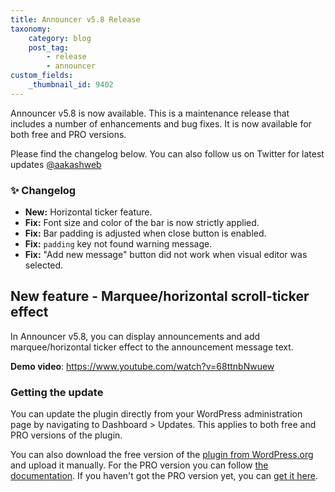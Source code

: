```yaml
---
title: Announcer v5.8 Release
taxonomy:
    category: blog
    post_tag:
        - release
        - announcer
custom_fields:
    _thumbnail_id: 9402
---
```


Announcer v5.8 is now available. This is a maintenance release that includes a number of enhancements and bug fixes. It is now available for both free and PRO versions.

Please find the changelog below. You can also follow us on Twitter for latest updates [@aakashweb](https://twitter.com/aakashweb)

### ✨ Changelog
* __New:__ Horizontal ticker feature.
* __Fix:__ Font size and color of the bar is now strictly applied.
* __Fix:__ Bar padding is adjusted when close button is enabled.
* __Fix:__ `padding` key not found warning message.
* __Fix:__ "Add new message" button did not work when visual editor was selected.

## New feature - Marquee/horizontal scroll-ticker effect

In Announcer v5.8, you can display announcements and add marquee/horizontal ticker effect to the announcement message text.

__Demo video__: https://www.youtube.com/watch?v=68ttnbNwuew


### Getting the update

You can update the plugin directly from your WordPress administration page by navigating to Dashboard > Updates. This applies to both free and PRO versions of the plugin.

You can also download the free version of the [plugin from WordPress.org](https://wordpress.org/plugins/announcer/) and upload it manually. For the PRO version you can follow [the documentation](https://www.aakashweb.com/docs/announcer/pro/installation/#downloading-the-plugin). If you haven't got the PRO version yet, you can [get it here](https://www.aakashweb.com/wordpress-plugins/announcer/).